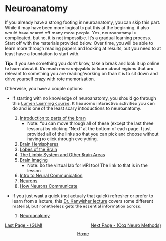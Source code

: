# Neuroanatomy

If you already have a strong footing in neuroanatomy, you can skip this part. While it may have been more logical to put this at the beginning, it also would have scared off many more people. Yes, neuroanatomy is complicated, but no, it is not impossible. It’s a gradual learning process. Start off with the materials provided below. Over time, you will be able to learn more through reading papers and looking at results, but you need to at least have a foundation to start with.

**Tip:** If you see something you don’t know, take a break and look it up online to learn about it. It’s much more enjoyable to learn about regions that are relevant to something you are reading/working on than it is to sit down and drive yourself crazy with rote memorization. 

Otherwise, you have a couple options:
- If starting with no knowledge of neuroanatomy, you should go through this [Lumen Learning course](https://courses.lumenlearning.com/): It has some interactive activities you can do and is one of the least scary introductions to neuroanatomy.
  1. [Introduction to parts of the brain](https://courses.lumenlearning.com/introduction-to-parts-of-the-brain)
     - Note: You can move through all of these (except the last three lessons) by clicking “Next” at the bottom of each page. I just provided all of the links so that you can pick and choose without having to click through everything.
  2. [Brain Hemispheres](https://courses.lumenlearning.com/brain-hemispheres)
  3. [Lobes of the Brain](https://courses.lumenlearning.com/lobes-of-the-brain)
  4. [The Limbic System and Other Brain Areas](https://courses.lumenlearning.com/the-limbic-system-and-other-brain-areas)
  5. [Brain Imaging](https://courses.lumenlearning.com/brain-imaging)
     - Note: Do the virtual lab for MRI too! The link to that is in the lesson.
  6. [Intro to Neural Communication](https://courses.lumenlearning.com/intro-to-neural-communication)
  7. [Neurons](https://courses.lumenlearning.com/neurons)
  8. [How Neurons Communicate](https://courses.lumenlearning.com/how-neurons-communicate)

- If you just want a quick (not actually that quick) refresher or prefer to learn from a lecture, this [Dr. Kanwisher lecture](https://www.youtube.com/watch?v=neuroanatomy) covers some different material, but nonetheless gets the essential information across.
  1. [Neuroanatomy](https://www.youtube.com/watch?v=neuroanatomy)

 
 <div style="display: flex; justify-content: space-between;">
  <a href="glm.md">Last Page - (GLM)</a>
  <a href="methods.md">Next Page - (Cog Neuro Methods) </a>
</div>

<div style="text-align: center; margin-top: 10px;">
  <a href="home.md">Home</a>
</div>